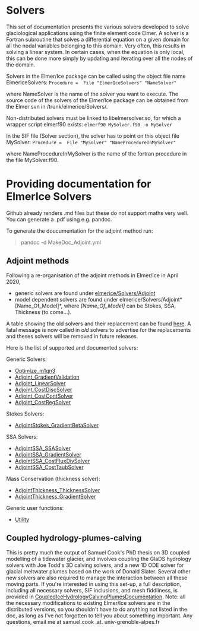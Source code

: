 # Solvers

This set of documentation presents the various solvers developed to solve glaciological applications using the finite element code Elmer. A solver is a Fortran subroutine that solves a differential equation on a given domain for all the nodal variables belonging to this domain. Very often, this results in solving a linear system. In certain cases, when the equation is only local, this can be done more simply by updating and iterating over all the nodes of the domain.

Solvers in the Elmer/Ice package can be called using the object file name ElmerIceSolvers:
`Procedure =  File "ElmerIceSolvers" "NameSolver"`

where NameSolver is the name of the solver you want to execute. The source code of the solvers of the Elmer/Ice package can be obtained from the Elmer svn in /trunk/elmerice/Solvers/.

Non-distributed solvers must be linked to libelmersolver.so, for which a wrapper script elmerf90 exists:
`elmerf90 MySolver.f90 -o MySolver`

In the SIF file (Solver section), the solver has to point on this object file MySolver:
`Procedure =  File "MySolver" "NameProcedureInMySolver"`

where NameProcedureInMySolver is the name of the fortran procedure in the file MySolver.f90.

# Providing documentation for ElmerIce Solvers

Github already renders .md files but these do not support maths very well.  
You can generate a .pdf using e.g. pandoc.

To generate the doucumentation for the adjoint method run:
> pandoc -d MakeDoc_Adjoint.yml


## Adjoint methods

Following a re-organisation of the adjoint methods in Elmer/Ice in April 2020,  

- generic solvers are found under [elmerice/Solvers/Adjoint](../Adjoint)
- model dependent solvers are found under elmerice/Solvers/Adjoint*[Name_Of_Model]*,
where *[Name_Of_Model]* can be Stokes, SSA, Thickness (to come...).

A table showing the old solvers and their replacement can be found 
[here](https://cloud.univ-grenoble-alpes.fr/index.php/s/AHCwsgKgjWimqdG).
A fatal message is now called in *old* solvers to advertise for the replacements and theses solvers will be removed in future releases.

Here is the list of supported and documented solvers:
 
Generic Solvers:  

- [Optimize_m1qn3](Optimize_m1qn3.md)   
- [Adjoint_GradientValidation](Adjoint_GradientValidation.md)
- [Adjoint_LinearSolver](Adjoint_LinearSolver.md)
- [Adjoint_CostDiscSolver](Adjoint_CostDiscSolver.md)
- [Adjoint_CostContSolver](Adjoint_CostContSolver.md)
- [Adjoint_CostRegSolver](Adjoint_CostRegSolver.md)

Stokes Solvers: 

- [AdjointStokes_GradientBetaSolver](AdjointStokes_GradientBetaSolver.md)

SSA Solvers:

- [AdjointSSA_SSASolver](AdjointSSA_SSASolver.md)
- [AdjointSSA_GradientSolver](AdjointSSA_GradientSolver.md)
- [AdjointSSA_CostFluxDivSolver](AdjointSSA_CostFluxDivSolver.md)
- [AdjointSSA_CostTaubSolver](AdjointSSA_CostTaubSolver.md)

Mass Conservation (thickness solver):

- [AdjointThickness_ThicknessSolver](AdjointThickness_ThicknessSolver.md)
- [AdjointThickness_GradientSolver](AdjointThickness_GradientSolver.md)


Generic user functions:

- [Utility](Utility.md)   

## Coupled hydrology-plumes-calving

This is pretty much the output of Samuel Cook's PhD thesis on 3D coupled modelling of a tidewater glacier, and involves coupling the GlaDS hydrology solvers with Joe Todd's 3D calving solvers, and a new 1D ODE solver for glacial meltwater plumes based on the work of Donald Slater. Several other new solvers are also required to manage the interaction between all these moving parts. If you're interested in using this set-up, a full description, including all necessary solvers, SIF inclusions, and mesh fiddliness, is provided in [CoupledIceHydrologyCalvingPlumesDocumentation](CoupledIceHydrologyCalvingPlumesDocumentation.md). Note: all the necessary modifications to existing Elmer/Ice solvers are in the distributed versions, so you shouldn't have to do anything not listed in the doc, as long as I've not forgotten to tell you about something important. Any questions, email me at samuel.cook .at. univ-grenoble-alpes.fr
